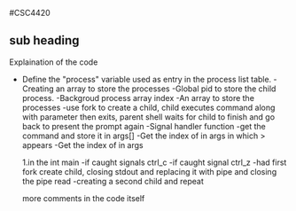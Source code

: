 #CSC4420

## sub heading

Explaination of the code

- Define the  "process" variable used as entry in the process list table.
-Creating an array to store the processes
-Global pid to store the child process.
-Backgroud process array index
-An array to store the processes
-use fork to create a child, child executes command along with parameter then exits, parent shell waits for child to finish and go back to present the prompt again
-Signal handler function
-get the command and store it in args[]
-Get the index of in args in which > appears
-Get the index of in args

  1.in the int main
  -if caught signals ctrl_c
  -if caught signal ctrl_z
  -had first fork create child, closing stdout and replacing it with pipe and closing the pipe read
  -creating a second child and repeat
  
  more comments in the code itself

  

